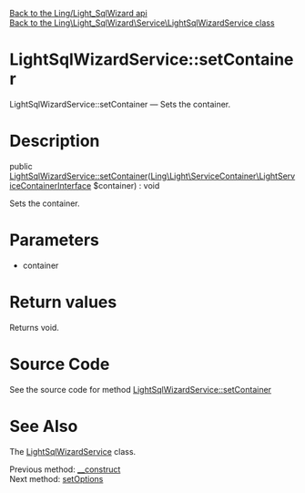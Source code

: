 [Back to the Ling/Light_SqlWizard api](https://github.com/lingtalfi/Light_SqlWizard/blob/master/doc/api/Ling/Light_SqlWizard.md)<br>
[Back to the Ling\Light_SqlWizard\Service\LightSqlWizardService class](https://github.com/lingtalfi/Light_SqlWizard/blob/master/doc/api/Ling/Light_SqlWizard/Service/LightSqlWizardService.md)


LightSqlWizardService::setContainer
================



LightSqlWizardService::setContainer — Sets the container.




Description
================


public [LightSqlWizardService::setContainer](https://github.com/lingtalfi/Light_SqlWizard/blob/master/doc/api/Ling/Light_SqlWizard/Service/LightSqlWizardService/setContainer.md)([Ling\Light\ServiceContainer\LightServiceContainerInterface](https://github.com/lingtalfi/Light/blob/master/doc/api/Ling/Light/ServiceContainer/LightServiceContainerInterface.md) $container) : void




Sets the container.




Parameters
================


- container

    


Return values
================

Returns void.








Source Code
===========
See the source code for method [LightSqlWizardService::setContainer](https://github.com/lingtalfi/Light_SqlWizard/blob/master/Service/LightSqlWizardService.php#L53-L56)


See Also
================

The [LightSqlWizardService](https://github.com/lingtalfi/Light_SqlWizard/blob/master/doc/api/Ling/Light_SqlWizard/Service/LightSqlWizardService.md) class.

Previous method: [__construct](https://github.com/lingtalfi/Light_SqlWizard/blob/master/doc/api/Ling/Light_SqlWizard/Service/LightSqlWizardService/__construct.md)<br>Next method: [setOptions](https://github.com/lingtalfi/Light_SqlWizard/blob/master/doc/api/Ling/Light_SqlWizard/Service/LightSqlWizardService/setOptions.md)<br>

